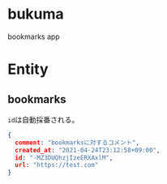 # bukuma
bookmarks app

# Entity

## bookmarks
`id`は自動採番される。
```json
{
  comment: "bookmarksに対するコメント",
  created_at: "2021-04-24T23:12:58+09:00",
  id: "-MZ3DUQhzjIzeERXAxlM",
  url: "https://test.com"
}
```
